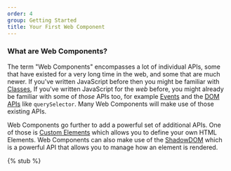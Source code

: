 ```yaml
---
order: 4
group: Getting Started
title: Your First Web Component
---
```


### What are Web Components?

The term "Web Components" encompasses a lot of individual APIs, some that have existed for a very long time in the web,
and some that are much newer. If you've written JavaScript before then you might be familiar with [Classes][classes], If
you've written JavaScript for the _web_ before, you might already be familiar with some of _those_ APIs too, for example
[Events][events] and the [DOM APIs][dom-apis] like `querySelector`. Many Web Components will make use of those existing
APIs.

Web Components go further to add a powerful set of additional APIs. One of those is [Custom
Elements][defining-a-component] which allows you to define your own HTML Elements. Web Components can also make use of
the [ShadowDOM][shadowdom] which is a powerful API that allows you to manage how an element is rendered.

[classes]: /learn/javascript/classes
[events]: /learn/javascript/events
[dom-apis]: /learn/javascript/dom-apis
[defining-a-component]: /learn/components/defining-a-component
[shadowdom]: /learn/components/shadowdom

{% stub %}
